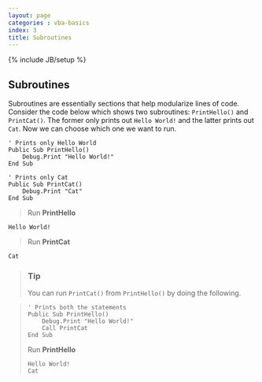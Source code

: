 ```yaml
---
layout: page
categories : vba-basics
index: 3
title: Subroutines
---
```

{% include JB/setup %}

## Subroutines

Subroutines are essentially sections that help modularize lines of code. Consider the code below which shows two subroutines: `PrintHello()` and `PrintCat()`. The former only prints out `Hello World!` and the latter prints out `Cat`. Now we can choose which one we want to run.

```vb.net
' Prints only Hello World
Public Sub PrintHello()
    Debug.Print "Hello World!"
End Sub

' Prints only Cat
Public Sub PrintCat()
    Debug.Print "Cat"
End Sub
```

> Run **PrintHello**

```
Hello World!
```

> Run **PrintCat**

```
Cat
```

> ### Tip
> You can run `PrintCat()` from `PrintHello()` by doing the following.

> ```vb.net
> ' Prints both the statements
> Public Sub PrintHello()
>     Debug.Print "Hello World!"
>     Call PrintCat
> End Sub
>  ```
> Run **PrintHello**
>
> ```
> Hello World!
> Cat
> ```
